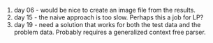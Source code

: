 1. day 06 - would be nice to create an image file from the results.
1. day 15 - the naive approach is too slow. Perhaps this a job for LP?
1. day 19 - need a solution that works for both the test data and the problem data.  Probably requires a generalized context free parser.
